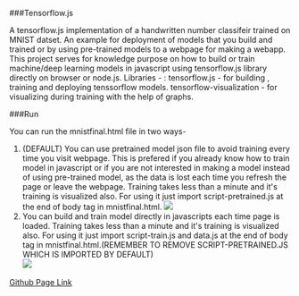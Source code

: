 ###Tensorflow.js

A tensorflow.js implementation of a handwritten number classifeir trained on MNIST datset.
An example for deployment of models that you build and trained or by using pre-trained models to a webpage for making a webapp.
This project serves for knowledge purpose on how to build or train machine/deep learning models in javascript using tensorflow.js library directly on browser or node.js.
Libraries - :
tensorflow.js - for building , training and deploying tenssorflow models.
tensorflow-visualization - for visualizing during training with the help of graphs.

###Run

You can run the mnistfinal.html file in two ways-

1. (DEFAULT) You can use pretrained model json file to avoid training every time you visit webpage. This is prefered if you already know how to train model in javascript or if you are not interested in making a model instead of using pre-trained model, as the data is lost each time you refresh the page or leave the webpage. Training takes less than a minute and it's training is visualized also. For using it just import script-pretrained.js at the end of body tag in mnistfinal.html.
![]("https://github.com/NikhilR068/mnist-classifier-tfjs/blob/master/assets/demo.png")
2. You can build and train model directly in javascripts each time page is loaded. Training takes less than a minute and it's training is visualized also. For using it just import script-train.js and data.js at the end of body tag in mnistfinal.html.(REMEMBER TO REMOVE SCRIPT-PRETRAINED.JS WHICH IS IMPORTED BY DEFAULT)	
![]("https://github.com/NikhilR068/mnist-classifier-tfjs/blob/master/assets/training_visualization.png")

[Github Page Link](https://nikhilr068.github.io/handwritten-classifier-tfjs/)
